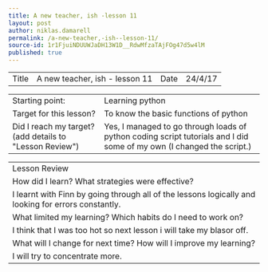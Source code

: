 ```yaml
---
title: A new teacher, ish -lesson 11
layout: post
author: niklas.damarell
permalink: /a-new-teacher,-ish--lesson-11/
source-id: 1r1FjuiNDUUWJaDH13W1D__RdwMfzaTAjFOg47d5w4lM
published: true
---
```

<table>
  <tr>
    <td>Title</td>
    <td>A new teacher, ish - lesson 11</td>
    <td>Date</td>
    <td>24/4/17</td>
  </tr>
</table>


<table>
  <tr>
    <td>Starting point:</td>
    <td>Learning python</td>
  </tr>
  <tr>
    <td>Target for this lesson?</td>
    <td>To know the basic functions of python</td>
  </tr>
  <tr>
    <td>Did I reach my target? 
(add details to "Lesson Review")</td>
    <td> Yes, I managed to go through loads of python coding script tutorials and I did some of my own (I changed the script.)</td>
  </tr>
</table>


<table>
  <tr>
    <td>Lesson Review</td>
  </tr>
  <tr>
    <td>How did I learn? What strategies were effective? </td>
  </tr>
  <tr>
    <td>I learnt with Finn by going through all of the lessons logically and looking for errors constantly.</td>
  </tr>
  <tr>
    <td>What limited my learning? Which habits do I need to work on? </td>
  </tr>
  <tr>
    <td>I think that I was too hot so next lesson i will take my blasor off.</td>
  </tr>
  <tr>
    <td>What will I change for next time? How will I improve my learning?</td>
  </tr>
  <tr>
    <td>I will try to concentrate more.</td>
  </tr>
</table>


